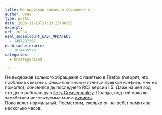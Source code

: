 ```yaml
---
title: Не выдержав вольного обращения с
author: Gray
type: posts
date: 2005-11-18T17:33:23+00:00
excerpt:
url: /6554
esml_socialcount_LAST_UPDATED:
  - 1497237367
essb_cache_expire:
  - 1614435573
categories:
  - Uncategorized

---
```








Не выдержав вольного обращения с памятью в Firefox (говорят, что проблема связана с флеш-плагином и лечится правкой конфига, мне не помогло), обновился до последнего RC3 версии 1.5. Даже нашел под это дело работающую <a href="http://greaseblog.blogspot.com/2005/09/firefox-15-compatible-greasemonkey.html" target="_blank">бету Greasemonkey</a>. Правда, под ней пока не заработали используемые мною <a href="http://clear.com.ua/projects/firefox" target="_blank">скрипты</a>.  
Пока полет нормальный. Посмотрим, сколько он нагребет памяти за несколько часов.
